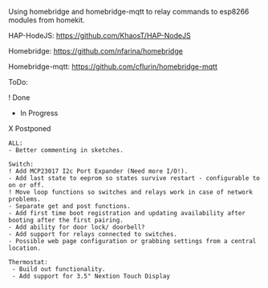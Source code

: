 Using homebridge and homebridge-mqtt to relay commands to esp8266 modules from homekit.

HAP-HodeJS: https://github.com/KhaosT/HAP-NodeJS

Homebridge: https://github.com/nfarina/homebridge

Homebridge-mqtt: https://github.com/cflurin/homebridge-mqtt

ToDo:

! Done

- In Progress

X Postponed

	ALL:
	- Better commenting in sketches.

	Switch:
	! Add MCP23017 I2c Port Expander (Need more I/O!).
	- Add last state to eeprom so states survive restart - configurable to on or off.
	! Move loop functions so switches and relays work in case of network problems.
	- Separate get and post functions.
	- Add first time boot registration and updating availability after booting after the first pairing.
	- Add ability for door lock/ doorbell?
	- Add support for relays connected to switches.
	- Possible web page configuration or grabbing settings from a central location.
	
	Thermostat:
	 - Build out functionality.
	 - Add support for 3.5" Nextion Touch Display